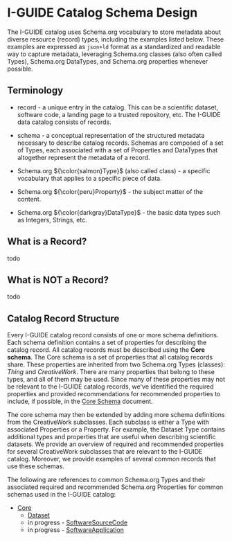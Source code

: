 # I-GUIDE Catalog Schema Design

The I-GUIDE catalog uses Schema.org vocabulary to store metadata about diverse resource (record)
types, including the examples listed below. These examples are expressed as
`json+ld` format as a standardized and readable way to capture metadata, leveraging
Schema.org classes (also often called Types), Schema.org DataTypes, and Schema.org properties whenever possible.


## Terminology

- record - a unique entry in the catalog. This can be a scientific dataset,
  software code, a landing page to a trusted repository, etc. The I-GUIDE
  data catalog consists of records. 

- schema - a conceptual representation of the structured metadata necessary to describe
  catalog records. Schemas are composed of a set of Types, each associated with a set of Properties and DataTypes that altogether represent the metadata of a record. 

- Schema.org ${\color{salmon}Type}$ (also called class) - a specific vocabulary that applies to a specific piece of data.

- Schema.org ${\color{peru}Property}$ - the subject matter of the content.

- Schema.org ${\color{darkgray}DataType}$ - the basic data types such as Integers, Strings, etc.

## What is a Record?

todo

## What is NOT a Record?

todo

## Catalog Record Structure

Every I-GUIDE catalog record consists of one or more schema definitions. Each
schema definition contains a set of properties for describing the catalog record. All
catalog records must be described using the **Core schema**. The Core schema is a 
set of properties that all catalog records share. These properties are
inherited from two Schema.org Types (classes): *Thing* and *CreativeWork*. There are
many properties that belong to these types, and all of them may be used. Since
many of these properties may not be relevant to the I-GUIDE catalog records, we've
identified the required properties and provided recommendations for recommended
properties to include, if possible, in the [Core Schema](core.md) document. 

The core schema may then be extended by adding more schema definitions from the CreativeWork
subclasses. Each subclass is either a Type with associated Properties or a Property. For example, the Dataset Type contains additional types and properties that
are useful when describing scientific datasets. We provide an overview of
required and recommended properties for several CreativeWork subclasses that are relevant to
the I-GUIDE catalog. Moreover, we provide examples of several common records
that use these schemas.

The following are references to common Schema.org Types and their associated required and recommended Schema.org Properties for common schemas used in the I-GUIDE catalog:

- [Core](core.md)
  - [Dataset](dataset.md)
  - in progress - [SoftwareSourceCode](sourcecode.md)
  - in progress - [SoftwareApplication](softwareapp.md)

